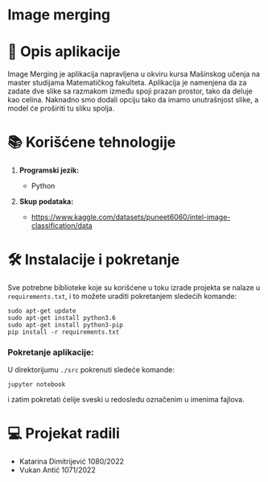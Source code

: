 # Image merging


# :memo: Opis aplikacije

Image Merging je aplikacija napravljena u okviru kursa Mašinskog učenja na master studijama Matematičkog fakulteta. Aplikacija je namenjena da za zadate dve slike sa razmakom između spoji prazan prostor, tako da deluje kao celina. 
Naknadno smo dodali opciju tako da imamo unutrašnjost slike, a model će proširiti tu sliku spolja. 

# :books: Korišćene tehnologije

1. **Programski jezik:** 
   - Python

2. **Skup podataka:**
   - https://www.kaggle.com/datasets/puneet6060/intel-image-classification/data
     
  
# 🛠️ Instalacije i pokretanje

Sve potrebne biblioteke koje su korišćene u toku izrade projekta se nalaze u `requirements.txt`, i to možete uraditi pokretanjem sledećih komande:

```
sudo apt-get update
sudo apt-get install python3.6
sudo apt-get install python3-pip
pip install -r requirements.txt
```

### Pokretanje aplikacije:

U direktorijumu `./src` pokrenuti sledeće komande:

```jupyter notebook```

i zatim pokretati ćelije sveski u redosledu označenim u imenima fajlova.

# 💻 Projekat radili
- Katarina Dimitrijević 1080/2022
- Vukan Antić 1071/2022
